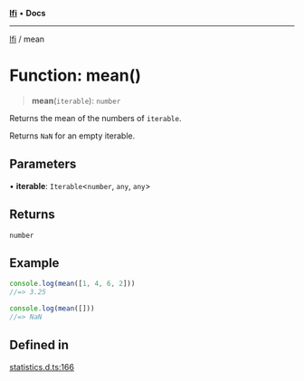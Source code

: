[**lfi**](../readme.md) • **Docs**

***

[lfi](../globals.md) / mean

# Function: mean()

> **mean**(`iterable`): `number`

Returns the mean of the numbers of `iterable`.

Returns `NaN` for an empty iterable.

## Parameters

• **iterable**: `Iterable`\<`number`, `any`, `any`\>

## Returns

`number`

## Example

```js
console.log(mean([1, 4, 6, 2]))
//=> 3.25

console.log(mean([]))
//=> NaN
```

## Defined in

[statistics.d.ts:166](https://github.com/TomerAberbach/lfi/blob/fd6e1ff9d7b7d249090f89ead6d0a30e26aba2e4/src/operations/statistics.d.ts#L166)
